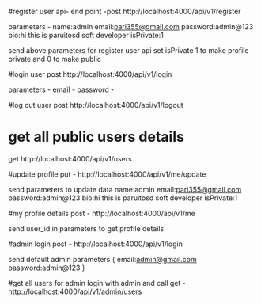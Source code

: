 #register user api-
end point -post  http://localhost:4000/api/v1/register

parameters -
name:admin
email:pari355@gmail.com
password:admin@123
bio:hi this is paruitosd soft developer 
isPrivate:1

send above parameters for register user api
set isPrivate 1 to make profile private and 0 to make public

#login user
post  http://localhost:4000/api/v1/login

parameters -
email -
password -

#log out user 
post  http://localhost:4000/api/v1/logout

# get all public users details
get http://localhost:4000/api/v1/users

#update profile 
put - http://localhost:4000/api/v1/me/update

send parameters to update data
name:admin
email:pari355@gmail.com
password:admin@123
bio:hi this is paruitosd soft developer 
isPrivate:1

#my profile details
post - http://localhost:4000/api/v1/me

send user_id in parameters to get profile details

#admin login 
post - http://localhost:4000/api/v1/login

send default admin parameters 
{
email:admin@gmail.com
password:admin@123
}

#get all users for admin 
login with admin and call
get - http://localhost:4000/api/v1/admin/users
